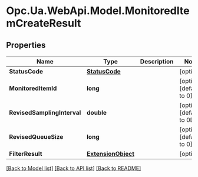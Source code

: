 # Opc.Ua.WebApi.Model.MonitoredItemCreateResult

## Properties

Name | Type | Description | Notes
------------ | ------------- | ------------- | -------------
**StatusCode** | [**StatusCode**](StatusCode.md) |  | [optional] 
**MonitoredItemId** | **long** |  | [optional] [default to 0]
**RevisedSamplingInterval** | **double** |  | [optional] [default to 0D]
**RevisedQueueSize** | **long** |  | [optional] [default to 0]
**FilterResult** | [**ExtensionObject**](ExtensionObject.md) |  | [optional] 

[[Back to Model list]](../README.md#documentation-for-models) [[Back to API list]](../README.md#documentation-for-api-endpoints) [[Back to README]](../README.md)

